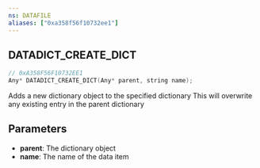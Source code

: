 ```yaml
---
ns: DATAFILE
aliases: ["0xa358f56f10732ee1"]
---
```

## DATADICT_CREATE_DICT

```c
// 0xA358F56F10732EE1
Any* DATADICT_CREATE_DICT(Any* parent, string name);
```

Adds a new dictionary object to the specified dictionary
This will overwrite any existing entry in the parent dictionary


## Parameters
* **parent**: The dictionary object
* **name**: The name of the data item

